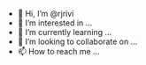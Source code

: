 - 👋 Hi, I’m @rjrivi
- 👀 I’m interested in ...
- 🌱 I’m currently learning ...
- 💞️ I’m looking to collaborate on ...
- 📫 How to reach me ...

<!---
rjrivi/rjrivi is a ✨ special ✨ repository because its `README.md` (this file) appears on your GitHub profile.
You can click the Preview link to take a look at your changes.
--->
